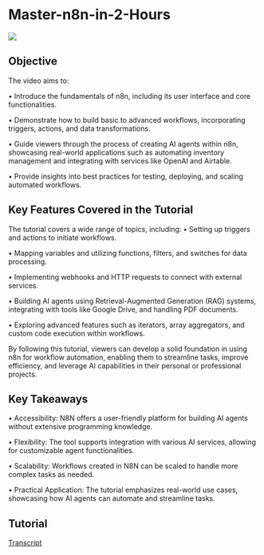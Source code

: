 # Master-n8n-in-2-Hours
<a href="https://www.youtube.com/watch?v=AURnISajubk&list=WL&index=1&t=4724s"><img src="https://img.shields.io/badge/-YouTube-0072b1?&style=for-the-badge&logo=YouTube&logoColor=white" /></a>

## Objective
The video aims to:

•	Introduce the fundamentals of n8n, including its user interface and core functionalities.

•	Demonstrate how to build basic to advanced workflows, incorporating triggers, actions, and data transformations.

•	Guide viewers through the process of creating AI agents within n8n, showcasing real-world applications such as automating inventory management and integrating with services like OpenAI and Airtable.

•	Provide insights into best practices for testing, deploying, and scaling automated workflows.

## Key Features Covered in the Tutorial
The tutorial covers a wide range of topics, including:
•	Setting up triggers and actions to initiate workflows.

•	Mapping variables and utilizing functions, filters, and switches for data processing.

•	Implementing webhooks and HTTP requests to connect with external services.

•	Building AI agents using Retrieval-Augmented Generation (RAG) systems, integrating with tools like Google Drive, and handling PDF documents.

•	Exploring advanced features such as iterators, array aggregators, and custom code execution within workflows.

By following this tutorial, viewers can develop a solid foundation in using n8n for workflow automation, enabling them to streamline tasks, improve efficiency, and leverage AI capabilities in their personal or professional projects.


## Key Takeaways
•	Accessibility: N8N offers a user-friendly platform for building AI agents without extensive programming knowledge.

•	Flexibility: The tool supports integration with various AI services, allowing for customizable agent functionalities.

•	Scalability: Workflows created in N8N can be scaled to handle more complex tasks as needed.

•	Practical Application: The tutorial emphasizes real-world use cases, showcasing how AI agents can automate and streamline tasks.

## Tutorial
<a href="Transcript">Transcript</a>
